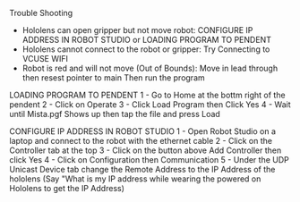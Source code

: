 Trouble Shooting
- Hololens can open gripper but not move robot: CONFIGURE IP ADDRESS IN ROBOT STUDIO or LOADING PROGRAM TO PENDENT
- Hololens cannot connect to the robot or gripper: Try Connecting to VCUSE WIFI
- Robot is red and will not move (Out of Bounds): Move in lead through then resest pointer to main Then run the program

LOADING PROGRAM TO PENDENT 
1 - Go to Home at the bottm right of the pendent 
2 - Click on Operate
3 - Click Load Program then Click Yes
4 - Wait until Mista.pgf Shows up then tap the file and press Load

CONFIGURE IP ADDRESS IN ROBOT STUDIO
1 - Open Robot Studio on a laptop and connect to the robot with the ethernet cable
2 - Click on the Controller tab at the top
3 - Click on the button above Add Controller then click Yes
4 - Click on Configuration then Communication
5 - Under the UDP Unicast Device tab change the Remote Address to the IP Address of the hololens (Say "What is my IP address while wearing the powered on Hololens to get the IP Address)

